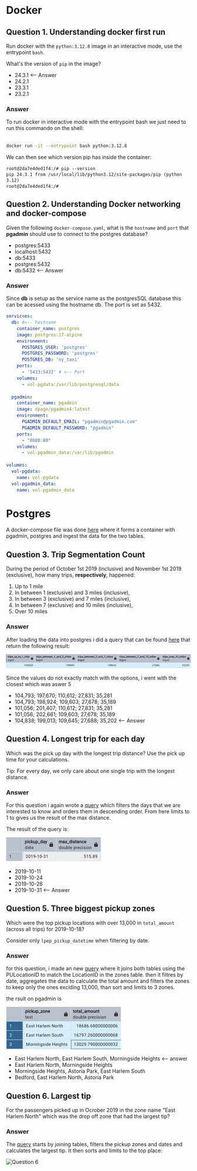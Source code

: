 # Docker

## Question 1. Understanding docker first run 

Run docker with the `python:3.12.8` image in an interactive mode, use the entrypoint `bash`.

What's the version of `pip` in the image?

- 24.3.1 <-- Answer
- 24.2.1
- 23.3.1
- 23.2.1


### Answer

To run docker in interactive mode with the entrypoint bash we just need to run this commando on the shell:

```bash

docker run -it --entrypoint bash python:3.12.8

```

We can then see which version pip has inside the container:

```shell
root@2da7e4ded1f4:/# pip --version
pip 24.3.1 from /usr/local/lib/python3.12/site-packages/pip (python 3.12)
root@2da7e4ded1f4:/# 
```

## Question 2. Understanding Docker networking and docker-compose

Given the following `docker-compose.yaml`, what is the `hostname` and `port` that **pgadmin** should use to connect to the postgres database?

- postgres:5433
- localhost:5432
- db:5433
- postgres:5432
- db:5432 <-- Answer

### Answer

Since **db** is setup as the service name as the postgresSQL database this can be acessed using the hostname db. The port is set as 5432.  

```yaml
servic<es:
  db: #<-- hostname
    container_name: postgres
    image: postgres:17-alpine
    environment:
      POSTGRES_USER: 'postgres'
      POSTGRES_PASSWORD: 'postgres'
      POSTGRES_DB: 'ny_taxi'
    ports:
      - '5433:5432' # <-- Port
    volumes:
      - vol-pgdata:/var/lib/postgresql/data

  pgadmin:
    container_name: pgadmin
    image: dpage/pgadmin4:latest
    environment:
      PGADMIN_DEFAULT_EMAIL: "pgadmin@pgadmin.com"
      PGADMIN_DEFAULT_PASSWORD: "pgadmin"
    ports:
      - "8080:80"
    volumes:
      - vol-pgadmin_data:/var/lib/pgadmin  

volumes:
  vol-pgdata:
    name: vol-pgdata
  vol-pgadmin_data:
    name: vol-pgadmin_data
```


# Postgres

A docker-compose file was done [here](/01-docker-terraform/2025_homework/docker-compose.yaml) where it forms a container with pgadmin, postgres and ingest the data for the two tables.

## Question 3. Trip Segmentation Count

During the period of October 1st 2019 (inclusive) and November 1st 2019 (exclusive), how many trips, **respectively**, happened:
1. Up to 1 mile
2. In between 1 (exclusive) and 3 miles (inclusive),
3. In between 3 (exclusive) and 7 miles (inclusive),
4. In between 7 (exclusive) and 10 miles (inclusive),
5. Over 10 miles 

### Answer

After loading the data into postgres i did a query that can be found [here](/01-docker-terraform/2025_homework/sql_queries/question_3_query.sql) that return the following result:

![result query Q3](/01-docker-terraform/2025_homework/images/image.png)

Since the values do not exactly match with the options, i went with the closest which was aswer 5

- 104,793;  197,670;  110,612;  27,831;  35,281
- 104,793;  198,924;  109,603;  27,678;  35,189
- 101,056;  201,407;  110,612;  27,831;  35,281
- 101,056;  202,661;  109,603;  27,678;  35,189
- 104,838;  199,013;  109,645;  27,688;  35,202 <-- Answer


## Question 4. Longest trip for each day

Which was the pick up day with the longest trip distance?
Use the pick up time for your calculations.

Tip: For every day, we only care about one single trip with the longest distance. 

### Answer

For this question i again wrote a [query](/01-docker-terraform/2025_homework/sql_queries/question_4_query.sql) which filters the days that we are interested to know and orders them in descending order. From here limits to 1 to gives us  the result of the max distance. 

The result of the query is: 

![Question 4](/01-docker-terraform/2025_homework/images/image-1.png)


- 2019-10-11
- 2019-10-24
- 2019-10-26
- 2019-10-31 <-- Answer 


## Question 5. Three biggest pickup zones

Which were the top pickup locations with over 13,000 in
`total_amount` (across all trips) for 2019-10-18?

Consider only `lpep_pickup_datetime` when filtering by date.

### Answer

for this question, i made an new [query](/01-docker-terraform/2025_homework/sql_queries/question_5_query.sql) where it joins both tables using the PULocationID to match the LocationID in the zones table. then it filtres by date, aggregates the data to calculate the total amount and filters the zones to keep only the ones exciding 13,000, than sort and limits to 3 zones. 

the rsult on pgadmin is 

![alt text](/01-docker-terraform/2025_homework/images/image-2.png)

- East Harlem North, East Harlem South, Morningside Heights <-- answer
- East Harlem North, Morningside Heights
- Morningside Heights, Astoria Park, East Harlem South
- Bedford, East Harlem North, Astoria Park


## Question 6. Largest tip

For the passengers picked up in Ocrober 2019 in the zone
name "East Harlem North" which was the drop off zone that had
the largest tip?

### Answer

The [query](/01-docker-terraform/2025_homework/sql_queries/question_6_query.sql) starts by joining tables, filters the pickup zones and dates and calculates the largest tip. It then sorts and limits to the top place:

![Question 6](image.png)



